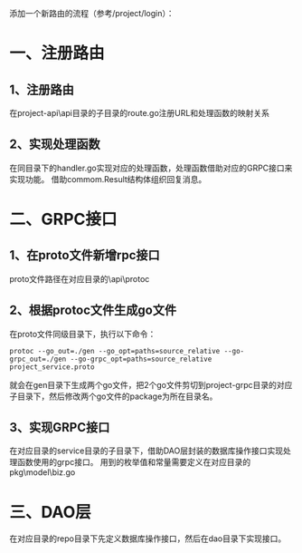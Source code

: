 添加一个新路由的流程（参考/project/login）：
# 一、注册路由
## 1、注册路由
在project-api\api目录的子目录的route.go注册URL和处理函数的映射关系

## 2、实现处理函数
在同目录下的handler.go实现对应的处理函数，处理函数借助对应的GRPC接口来实现功能。
借助commom.Result结构体组织回复消息。

# 二、GRPC接口
## 1、在proto文件新增rpc接口
proto文件路径在对应目录的\api\protoc

## 2、根据protoc文件生成go文件
在proto文件同级目录下，执行以下命令：
```
protoc --go_out=./gen --go_opt=paths=source_relative --go-grpc_out=./gen --go-grpc_opt=paths=source_relative  project_service.proto
```
就会在gen目录下生成两个go文件，把2个go文件剪切到project-grpc目录的对应子目录下，然后修改两个go文件的package为所在目录名。

## 3、实现GRPC接口
在对应目录的service目录的子目录下，借助DAO层封装的数据库操作接口实现处理函数使用的grpc接口。
用到的枚举值和常量需要定义在对应目录的pkg\model\biz.go


# 三、DAO层
在对应目录的repo目录下先定义数据库操作接口，然后在dao目录下实现接口。
